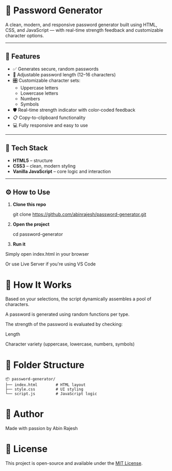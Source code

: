 # 🔐 Password Generator

A clean, modern, and responsive password generator built using HTML, CSS, and JavaScript — with real-time strength feedback and customizable character options.

---

## 🚀 Features

- ✅ Generates secure, random passwords
- 🔢 Adjustable password length (12–16 characters)
- 🎛️ Customizable character sets:
  - Uppercase letters
  - Lowercase letters
  - Numbers
  - Symbols
- 🛡️ Real-time strength indicator with color-coded feedback
- 📋 Copy-to-clipboard functionality
- 💻 Fully responsive and easy to use

---

## 🧪 Tech Stack

- **HTML5** – structure
- **CSS3** – clean, modern styling
- **Vanilla JavaScript** – core logic and interaction

---

## ⚙️ How to Use

1. **Clone this repo**
   
   git clone https://github.com/abinrajesh/password-generator.git
2. **Open the project**

    cd password-generator

3. **Run it**

Simply open index.html in your browser

Or use Live Server if you're using VS Code

# 🧠 How It Works
Based on your selections, the script dynamically assembles a pool of characters.

A password is generated using random functions per type.

The strength of the password is evaluated by checking:

Length

Character variety (uppercase, lowercase, numbers, symbols)

# 📁 Folder Structure
```
📦 password-generator/
├── index.html        # HTML layout
├── style.css         # UI styling
└── script.js         # JavaScript logic
```

# 🙌 Author
Made with passion by Abin Rajesh

# 📜 License
This project is open-source and available under the [MIT License](LICENSE.txt).
